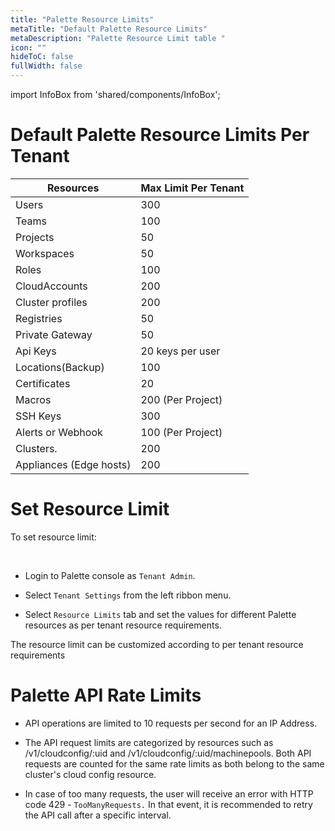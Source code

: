 ```yaml
---
title: "Palette Resource Limits"
metaTitle: "Default Palette Resource Limits"
metaDescription: "Palette Resource Limit table "
icon: ""
hideToC: false
fullWidth: false
---
```


import InfoBox from 'shared/components/InfoBox';

# Default Palette Resource Limits Per Tenant 

|Resources           |  Max Limit Per Tenant|
|--------------------|----------------------|
|Users               |     300              |
|Teams               |     100              |
|Projects            |      50              |
|Workspaces          |      50              |
|Roles               |     100              |
|CloudAccounts       |     200              |
|Cluster profiles    |     200              |
|Registries          |      50              |
|Private Gateway     |      50              |
|Api Keys            |   20 keys per user   |
|Locations(Backup)   |      100             |
|Certificates        |       20             |
|Macros              |      200 (Per Project)|
|SSH Keys            |      300              |
|Alerts or Webhook   |   100 (Per Project)   |
|Clusters.           |      200              |
|Appliances (Edge hosts)|      200              |  

# Set Resource Limit 

To set resource limit:

<br />

* Login to Palette console as `Tenant Admin`.


* Select `Tenant Settings` from the left ribbon menu.


* Select `Resource Limits` tab and set the values for different Palette resources as per tenant resource requirements.
 
<InfoBox>
The resource limit can be customized according to per tenant resource requirements 
</InfoBox>

# Palette API Rate Limits

* API operations are limited to 10 requests per second for an IP Address.


* The API request limits are categorized by resources such as /v1/cloudconfig/:uid and /v1/cloudconfig/:uid/machinepools. Both API requests are counted for the same rate limits as both belong to the same cluster's cloud config resource.


* In case of too many requests, the user will receive an error with HTTP code 429 - `TooManyRequests.` In that event, it is recommended to retry the API call after a specific interval.

<br />
<br />
